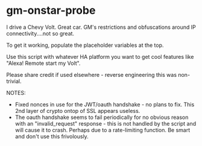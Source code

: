 # gm-onstar-probe

I drive a Chevy Volt. Great car. GM's restrictions and obfuscations around IP connectivity....not so great.

To get it working, populate the placeholder variables at the top.

Use this script with whatever HA platform you want to get cool features like "Alexa! Remote start my Volt". 

Please share credit if used elsewhere - reverse engineering this was non-trivial. 

NOTES:

- Fixed nonces in use for the JWT/oauth handshake - no plans to fix. This 2nd layer of crypto ontop of SSL appears useless.
- The oauth handshake seems to fail periodically for no obvious reason with an "invalid_request" response - this is not handled by the script and will cause it to crash. Perhaps due to a rate-limiting function. Be smart and don't use this frivolously.
